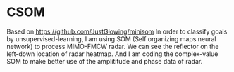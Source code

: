 # CSOM
Based on https://github.com/JustGlowing/minisom
In order to classify goals by unsupervised-learning, I am using SOM (Self organizing maps neural network) to process MIMO-FMCW radar. We can see the reflector on the left-down location of radar heatmap. And I am coding the complex-value SOM to make better use of the amplititude and phase data of radar.
